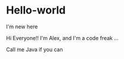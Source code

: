 # Hello-world
I'm new here

Hi Everyone!!
I'm Alex, and I'm a code freak ...
 
Call me Java if you can

